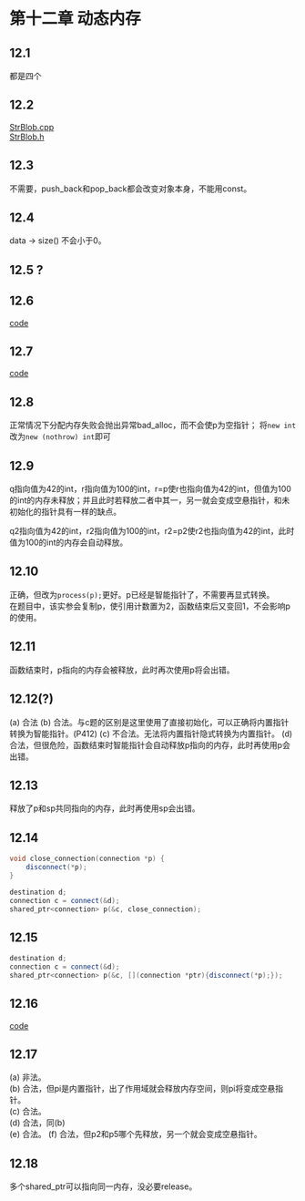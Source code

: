 # 第十二章 动态内存

## 12.1
都是四个

## 12.2
[StrBlob.cpp](https://github.com/dqxcj/C-Primer-answer/blob/main/chapter12/StrBlob.cpp)  
[StrBlob.h](https://github.com/dqxcj/C-Primer-answer/blob/main/chapter12/StrBlob.h)    

## 12.3
不需要，push_back和pop_back都会改变对象本身，不能用const。

## 12.4
data -> size() 不会小于0。

## 12.5 ?

## 12.6
[code](https://github.com/dqxcj/C-Primer-answer/blob/main/chapter12/12_6.cpp)  

## 12.7
[code](https://github.com/dqxcj/C-Primer-answer/blob/main/chapter12/12_7.cpp)  

## 12.8
正常情况下分配内存失败会抛出异常bad_alloc，而不会使p为空指针； 将```new int```改为```new (nothrow) int```即可

## 12.9
q指向值为42的int，r指向值为100的int，r=p使r也指向值为42的int，但值为100的int的内存未释放；并且此时若释放二者中其一，另一就会变成空悬指针，和未初始化的指针具有一样的缺点。

q2指向值为42的int，r2指向值为100的int，r2=p2使r2也指向值为42的int，此时值为100的int的内存会自动释放。

## 12.10
正确，但改为```process(p);```更好。p已经是智能指针了，不需要再显式转换。  
在题目中，该实参会复制p，使引用计数置为2，函数结束后又变回1，不会影响p的使用。

## 12.11
函数结束时，p指向的内存会被释放，此时再次使用p将会出错。

## 12.12(?)
(a) 合法
(b) 合法。与c题的区别是这里使用了直接初始化，可以正确将内置指针转换为智能指针。(P412)
(c) 不合法。无法将内置指针隐式转换为内置指针。
(d) 合法，但很危险，函数结束时智能指针会自动释放p指向的内存，此时再使用p会出错。

## 12.13
释放了p和sp共同指向的内存，此时再使用sp会出错。

## 12.14
```cpp
void close_connection(connection *p) {
    disconnect(*p);
}

destination d;
connection c = connect(&d);
shared_ptr<connection> p(&c, close_connection);
```

## 12.15
```cpp
destination d;
connection c = connect(&d);
shared_ptr<connection> p(&c, [](connection *ptr){disconnect(*p);});
```

## 12.16
[code](https://github.com/dqxcj/C-Primer-answer/blob/main/chapter12/12_16.cpp)  

## 12.17
(a) 非法。  
(b) 合法，但pi是内置指针，出了作用域就会释放内存空间，则pi将变成空悬指针。  
(c) 合法。  
(d) 合法，同(b)  
(e) 合法。
(f) 合法，但p2和p5哪个先释放，另一个就会变成空悬指针。

## 12.18
多个shared_ptr可以指向同一内存，没必要release。
